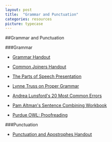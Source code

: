 ```yaml
---
layout: post
title:  "Grammar and Punctuation"
categories: resources
picture: typecase
---
```


##Grammar and Punctuation <span class="arrowh2"></span>

###Grammar <span class="arrowh3"></span>

* [Grammar Handout](http://docs.google.com/viewer?url=https://github.com/axchristie/test/blob/gh-pages/assets/docs/grammar_and_punctuation/146GrammarHandout.docx?raw=true)

* [Common Joiners Handout](http://docs.google.com/viewer?url=https://github.com/axchristie/test/blob/gh-pages/assets/docs/grammar_and_punctuation/Commonjoiners.docx?raw=true)

* [The Parts of Speech Presentation](http://docs.google.com/viewer?url=https://github.com/axchristie/test/blob/gh-pages/assets/docs/grammar_and_punctuation/The_Parts_of_speechtoPost.pptx?raw=true)

* [Lynne Truss on Proper Grammar](http://www.goodreads.com/author/quotes/5571.Lynne_Truss )

* [Andrea Lunsford's 20 Most Common Errors](http://bcs.bedfordstmartins.com/everyday_writer3e/20errors/default.asp)

* [Pam Altman's Sentence Combining Workbook](http://jonsenglishsite.info/Sentenccombnew.htm)

* [Purdue OWL: Proofreading](https://owl.english.purdue.edu/owl/resource/561/05/)

###Punctuation <span class="arrowh3"></span>

* [Punctuation and Apostrophes Handout](http://docs.google.com/viewer?url=https://github.com/axchristie/test/blob/gh-pages/assets/docs/grammar_and_punctuation/SFCCpunctuation.pdf?raw=true)